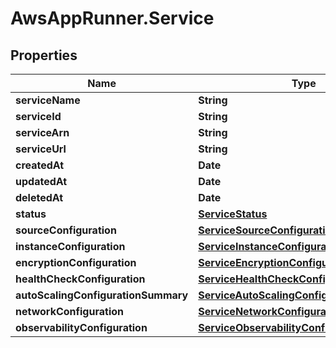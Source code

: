 # AwsAppRunner.Service

## Properties

Name | Type | Description | Notes
------------ | ------------- | ------------- | -------------
**serviceName** | **String** |  | 
**serviceId** | **String** |  | 
**serviceArn** | **String** |  | 
**serviceUrl** | **String** |  | [optional] 
**createdAt** | **Date** |  | 
**updatedAt** | **Date** |  | 
**deletedAt** | **Date** |  | [optional] 
**status** | [**ServiceStatus**](ServiceStatus.md) |  | 
**sourceConfiguration** | [**ServiceSourceConfiguration**](ServiceSourceConfiguration.md) |  | 
**instanceConfiguration** | [**ServiceInstanceConfiguration**](ServiceInstanceConfiguration.md) |  | 
**encryptionConfiguration** | [**ServiceEncryptionConfiguration**](ServiceEncryptionConfiguration.md) |  | [optional] 
**healthCheckConfiguration** | [**ServiceHealthCheckConfiguration**](ServiceHealthCheckConfiguration.md) |  | [optional] 
**autoScalingConfigurationSummary** | [**ServiceAutoScalingConfigurationSummary**](ServiceAutoScalingConfigurationSummary.md) |  | 
**networkConfiguration** | [**ServiceNetworkConfiguration**](ServiceNetworkConfiguration.md) |  | 
**observabilityConfiguration** | [**ServiceObservabilityConfiguration**](ServiceObservabilityConfiguration.md) |  | [optional] 


